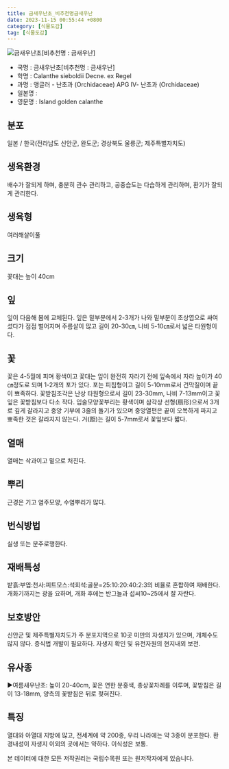 ```yaml
---
title: 금새우난초_비추천명금새우난
date: 2023-11-15 00:55:44 +0800
category: [식물도감]
tag: [식물도감]
---
```




![금새우난초[비추천명 : 금새우난]](/fileUpload/plants/basic/Orchidaceae/Calanthe/6214/1_th2.JPG)
- 국명 : 금새우난초[비추천명 : 금새우난]
- 학명 : Calanthe sieboldii Decne. ex Regel
- 과명 : 앵글러 - 난초과 (Orchidaceae) APG Ⅳ- 난초과 (Orchidaceae)
- 일본명 : 
- 영문명 : Island golden calanthe


## 분포
일본 / 한국(전라남도 신안군, 완도군; 경상북도 울릉군; 제주특별자치도) 
## 생육환경
배수가 잘되게 하며, 충분히 관수 관리하고, 공중습도는 다습하게 관리하며, 환기가 잘되게 관리한다.
## 생육형
여러해살이풀 
## 크기
꽃대는 높이 40cm
## 잎
잎이 다음해 봄에 교체된다. 잎은 밑부분에서 2-3개가 나와 밑부분이 초상엽으로 싸여 섰다가 점점 벌어지며 주름살이 많고 길이 20-30㎝, 나비 5-10㎝로서 넓은 타원형이다.
## 꽃
꽃은 4-5월에 피며 황색이고 꽃대는 잎이 완전히 자라기 전에 잎속에서 자라 높이가 40㎝정도로 되며 1-2개의 포가 있다. 포는 피침형이고 길이 5-10mm로서 건막질이며 끝이 뾰족하다. 꽃받침조각은 난상 타원형으로서 길이 23-30mm, 나비 7-13mm이고 꽃잎은 꽃받침보다 다소 작다. 입술모양꽃부리는 황색이며 삼각상 선형(扇形)으로서 3개로 깊게 갈라지고 중앙 기부에 3줄의 돌기가 있으며 중앙열편은 끝이 오목하게 파지고 뾰족한 것은 갈라지지 않는다. 거(距)는 길이 5-7mm로서 꽃잎보다 짧다.
## 열매
열매는 삭과이고 밑으로 처진다.
## 뿌리
근경은 기고 염주모양, 수염뿌리가 많다.
## 번식방법
실생 또는 분주로행한다.
## 재배특성
밭흙:부엽:천사:피트모스:석회석:골분=25:10:20:40:2:3의 비율로 혼합하여 재배한다. 개화기까지는 광을 요하며, 개화 후에는 반그늘과 섭씨10~25에서 잘 자란다.
## 보호방안
신안군 및 제주특별자치도가 주 분포지역으로 10곳 미만의 자생지가 있으며, 개체수도 많지 않다. 증식법 개발이 필요하다. 자생지 확인 및 유전자원의 현지내외 보전.
## 유사종
▶여름새우난초: 높이 20-40cm, 꽃은 연한 분홍색, 총상꽃차례를 이루며, 꽃받침은 길이 13-18mm, 양측의 꽃받침은 뒤로 젖혀진다.
## 특징
열대와 아열대 지방에 많고, 전세계에 약 200종, 우리 나라에는 약 3종이 분포한다.환경내성이 자생지 이외의 곳에서는 약하다. 이식성은 보통.






본 데이터에 대한 모든 저작권리는 국립수목원 또는 원저작자에게 있습니다.
